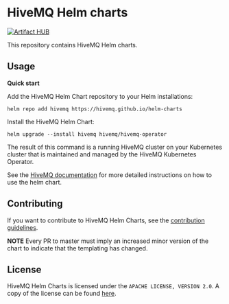 # HiveMQ Helm charts

[![Artifact HUB](https://img.shields.io/endpoint?url=https://artifacthub.io/badge/repository/hivemq)](https://artifacthub.io/packages/search?repo=hivemq)

This repository contains HiveMQ Helm charts.

## Usage

**Quick start**

Add the HiveMQ Helm Chart repository to your Helm installations:

`helm repo add hivemq https://hivemq.github.io/helm-charts`

Install the HiveMQ Helm Chart:

`helm upgrade --install hivemq hivemq/hivemq-operator`

The result of this command is a running HiveMQ cluster on your Kubernetes cluster that is maintained and managed by the HiveMQ Kubernetes Operator.

See the [HiveMQ documentation](https://www.hivemq.com/docs/operator/latest/kubernetes-operator/deploying.html#helm-chart) for more detailed instructions on how to use the helm chart.

## Contributing

If you want to contribute to HiveMQ Helm Charts, see the [contribution guidelines](CONTRIBUTING.md).

**NOTE** Every PR to master must imply an increased minor version of the chart to indicate that the templating has changed.

## License

HiveMQ Helm Charts is licensed under the `APACHE LICENSE, VERSION 2.0`. A copy of the license can be found [here](LICENSE).
